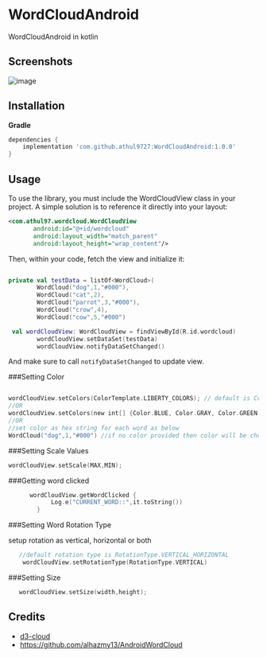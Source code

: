 # WordCloudAndroid
WordCloudAndroid in kotlin

## Screenshots
![image](https://github.com/athul9727/WordCloudAndroid/assets/99319393/73eca674-c4b7-4246-86d4-102f2d6a0f55)

## Installation

**Gradle**

```gradle
dependencies {
    implementation 'com.github.athul9727:WordCloudAndroid:1.0.0'
}
```

## Usage
To use the library, you must include the WordCloudView class in your project. A simple solution is to reference it directly into your layout:

```xml
<com.athul97.wordcloud.WordCloudView
       android:id="@+id/wordcloud"
       android:layout_width="match_parent"
       android:layout_height="wrap_content"/>
```

Then, within your code, fetch the view and initialize it:

```kotlin

private val testData = listOf<WordCloud>(
        WordCloud("dog",1,"#000"),
        WordCloud("cat",2),
        WordCloud("parrot",3,"#000"),
        WordCloud("crow",4),
        WordCloud("cow",5,"#000")

 val wordCloudView: WordCloudView = findViewById(R.id.wordcloud)
        wordCloudView.setDataSet(testData)
        wordCloudView.notifyDataSetChanged()
```

And make sure to call `notifyDataSetChanged` to update view.

###Setting Color

```kotlin

wordCloudView.setColors(ColorTemplate.LIBERTY_COLORS); // default is ColorTemplate.MATERIAL_COLORS
//OR
wordCloudView.setColors(new int[] {Color.BLUE, Color.GRAY, Color.GREEN, Color.CYAN });
//OR
//set color as hex string for each word as below
WordCloud("dog",1,"#000") //if no color provided then color will be choosen from ColorTemplate 

```
###Setting Scale Values

```kotlin
wordCloudView.setScale(MAX,MIN);
```
###Getting word clicked

```kotlin
      wordCloudView.getWordClicked {
            Log.e("CURRENT_WORD::",it.toString())
        }
```

###Setting Word Rotation Type

setup rotation as vertical, horizontal or both

```kotlin
   //default rotation type is RotationType.VERTICAL_HORIZONTAL
    wordCloudView.setRotationType(RotationType.VERTICAL)
```

###Setting Size

```kotlin
   wordCloudView.setSize(width,height);
```

## Credits
- [d3-cloud](https://github.com/jasondavies/d3-cloud)
- https://github.com/alhazmy13/AndroidWordCloud



